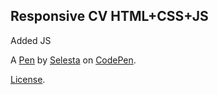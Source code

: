 Responsive CV HTML+CSS+JS
-----------------------------
Added JS

A [Pen](https://codepen.io/jqtgppnx-the-reactor/pen/Rwpxdqg) by [Selesta](https://codepen.io/jqtgppnx-the-reactor) on [CodePen](https://codepen.io).

[License](https://codepen.io/license/pen/Rwpxdqg).